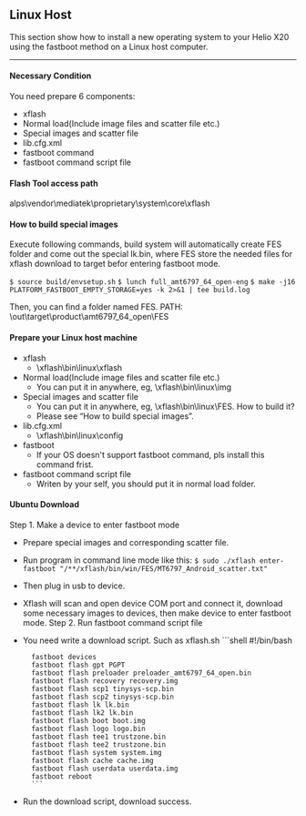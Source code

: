 ## Linux Host

This section show how to install a new operating system to your Helio X20 using the fastboot method on a Linux host computer.

***

#### **Necessary Condition**

You need prepare 6 components:
- xflash
- Normal load(Include image files and scatter file etc.)
- Special images and scatter file
- lib.cfg.xml
- fastboot command
- fastboot command script file

#### **Flash Tool access path**

alps\vendor\mediatek\proprietary\system\core\xflash

#### **How to build special images**

Execute following commands, build system will automatically create FES folder and come out the special lk.bin, where FES store the needed files for xflash download to target befor entering fastboot mode. 

`$ source build/envsetup.sh`
`$ lunch full_amt6797_64_open-eng`
`$ make -j16 PLATFORM_FASTBOOT_EMPTY_STORAGE=yes -k 2>&1 | tee build.log`

Then, you can find a folder named FES.
PATH: \out\target\product\amt6797_64_open\FES

#### **Prepare your Linux host machine**

- xflash
   - \xflash\bin\linux\xflash
- Normal load(Include image files and scatter file etc.)
   - You can put it in anywhere, eg, \xflash\bin\linux\img
- Special images and scatter file
   - You can put it in anywhere, eg, \xflash\bin\linux\FES. How to build it? 
   - Please see “How to build special images”.
- lib.cfg.xml
   - \xflash\bin\linux\config
- fastboot
   - If your OS doesn't support fastboot command, pls install this command frist.
- fastboot command script file
   - Writen by your self, you should put it in normal load folder.

#### **Ubuntu Download**

Step 1. Make a device to enter fastboot mode
- Prepare special images and corresponding scatter file.
- Run program in command line mode like this:
    `$ sudo ./xflash enter-fastboot "/**/xflash/bin/win/FES/MT6797_Android_scatter.txt"`
- Then plug in usb to device.
- Xflash will scan and open device COM port and connect it, download some necessary images to devices, then make device to enter fastboot mode.
Step 2. Run fastboot command script file
- You need write a download script.
        Such as xflash.sh
        ```shell
        #!/bin/bash
            
        fastboot devices
        fastboot flash gpt PGPT
        fastboot flash preloader preloader_amt6797_64_open.bin
        fastboot flash recovery recovery.img
        fastboot flash scp1 tinysys-scp.bin
        fastboot flash scp2 tinysys-scp.bin
        fastboot flash lk lk.bin
        fastboot flash lk2 lk.bin
        fastboot flash boot boot.img
        fastboot flash logo logo.bin
        fastboot flash tee1 trustzone.bin
        fastboot flash tee2 trustzone.bin
        fastboot flash system system.img
        fastboot flash cache cache.img
        fastboot flash userdata userdata.img
        fastboot reboot
        ```
- Run the download script, download success.
